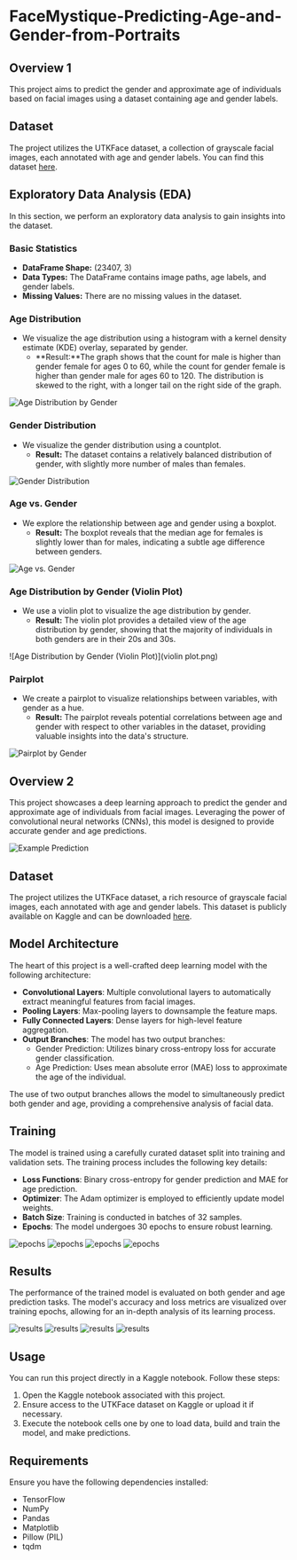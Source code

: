 # FaceMystique-Predicting-Age-and-Gender-from-Portraits
## Overview 1
This project aims to predict the gender and approximate age of individuals based on facial images using a dataset containing age and gender labels.

## Dataset
The project utilizes the UTKFace dataset, a collection of grayscale facial images, each annotated with age and gender labels. You can find this dataset [here](https://www.kaggle.com/jangedoo/utkface-new).

## Exploratory Data Analysis (EDA)
In this section, we perform an exploratory data analysis to gain insights into the dataset.

### Basic Statistics
- **DataFrame Shape:** (23407, 3)
- **Data Types:** The DataFrame contains image paths, age labels, and gender labels.
- **Missing Values:** There are no missing values in the dataset.

### Age Distribution
- We visualize the age distribution using a histogram with a kernel density estimate (KDE) overlay, separated by gender.
  - **Result:**The graph shows that the count for male is higher than gender female for ages 0 to 60, while the count for gender female is higher than gender male for ages 60 to 120.  The distribution is skewed to the right, with a longer tail on the right side of the graph.

![Age Distribution by Gender](histplot.png)

### Gender Distribution
- We visualize the gender distribution using a countplot.
  - **Result:** The dataset contains a relatively balanced distribution of gender, with slightly more number of males than females.

![Gender Distribution](countplot.png)

### Age vs. Gender
- We explore the relationship between age and gender using a boxplot.
  - **Result:** The boxplot reveals that the median age for females is slightly lower than for males, indicating a subtle age difference between genders.

![Age vs. Gender](boxplot.png)

### Age Distribution by Gender (Violin Plot)
- We use a violin plot to visualize the age distribution by gender.
  - **Result:** The violin plot provides a detailed view of the age distribution by gender, showing that the majority of individuals in both genders are in their 20s and 30s.

![Age Distribution by Gender (Violin Plot)](violin plot.png)

### Pairplot
- We create a pairplot to visualize relationships between variables, with gender as a hue.
  - **Result:** The pairplot reveals potential correlations between age and gender with respect to other variables in the dataset, providing valuable insights into the data's structure.

![Pairplot by Gender](pairplot.png)


## Overview 2
This project showcases a deep learning approach to predict the gender and approximate age of individuals from facial images. Leveraging the power of convolutional neural networks (CNNs), this model is designed to provide accurate gender and age predictions.

![Example Prediction](example.png)

## Dataset
The project utilizes the UTKFace dataset, a rich resource of grayscale facial images, each annotated with age and gender labels. This dataset is publicly available on Kaggle and can be downloaded [here](https://www.kaggle.com/jangedoo/utkface-new).

## Model Architecture
The heart of this project is a well-crafted deep learning model with the following architecture:

- **Convolutional Layers**: Multiple convolutional layers to automatically extract meaningful features from facial images.
- **Pooling Layers**: Max-pooling layers to downsample the feature maps.
- **Fully Connected Layers**: Dense layers for high-level feature aggregation.
- **Output Branches**: The model has two output branches:
  - Gender Prediction: Utilizes binary cross-entropy loss for accurate gender classification.
  - Age Prediction: Uses mean absolute error (MAE) loss to approximate the age of the individual.

The use of two output branches allows the model to simultaneously predict both gender and age, providing a comprehensive analysis of facial data.

## Training
The model is trained using a carefully curated dataset split into training and validation sets. The training process includes the following key details:

- **Loss Functions**: Binary cross-entropy for gender prediction and MAE for age prediction.
- **Optimizer**: The Adam optimizer is employed to efficiently update model weights.
- **Batch Size**: Training is conducted in batches of 32 samples.
- **Epochs**: The model undergoes 30 epochs to ensure robust learning.

![epochs](epoch_results_1.png)
![epochs](epoch_results_2.png)
![epochs](epoch_results_3.png)
![epochs](epoch_results_5.png)

## Results
The performance of the trained model is evaluated on both gender and age prediction tasks. The model's accuracy and loss metrics are visualized over training epochs, allowing for an in-depth analysis of its learning process.

![results](result_1.png)
![results](result_2.png)
![results](result_3.png)
![results](result_4.png)

## Usage
You can run this project directly in a Kaggle notebook. Follow these steps:

1. Open the Kaggle notebook associated with this project.
2. Ensure access to the UTKFace dataset on Kaggle or upload it if necessary.
3. Execute the notebook cells one by one to load data, build and train the model, and make predictions.

## Requirements
Ensure you have the following dependencies installed:

- TensorFlow
- NumPy
- Pandas
- Matplotlib
- Pillow (PIL)
- tqdm
